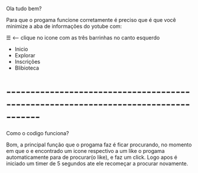 Ola tudo bem? 

Para que o progama funcione corretamente é preciso que é que você minimize a aba de informações do yotube com:
 

☰ <-- clique no icone com as três barrinhas no canto esquerdo 

* Inicio 
* Explorar
* Inscrições
* Blibioteca
# -----------------------------------------------------------------------------------

Como o codigo funciona?

Bom, a principal função que o progama faz é ficar procurando, 
no momento em que o e encontrado um icone respectivo a um like o progama automaticamente para de procurar(o like), e faz um click.
Logo apos é iniciado um timer de 5 segundos ate ele recomeçar a procurar novamente.
